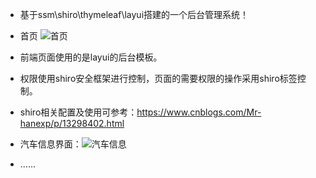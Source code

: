 
* 基于ssm\shiro\thymeleaf\layui搭建的一个后台管理系统！
* 首页
   ![首页](https://img2020.cnblogs.com/blog/1777631/202007/1777631-20200715123139926-272143375.png)
* 前端页面使用的是layui的后台模板。
* 权限使用shiro安全框架进行控制，页面的需要权限的操作采用shiro标签控制。
* shiro相关配置及使用可参考：https://www.cnblogs.com/Mr-hanexp/p/13298402.html

* 汽车信息界面：![汽车信息](https://img2020.cnblogs.com/blog/1777631/202007/1777631-20200715123412118-1299210061.png)
* ......
